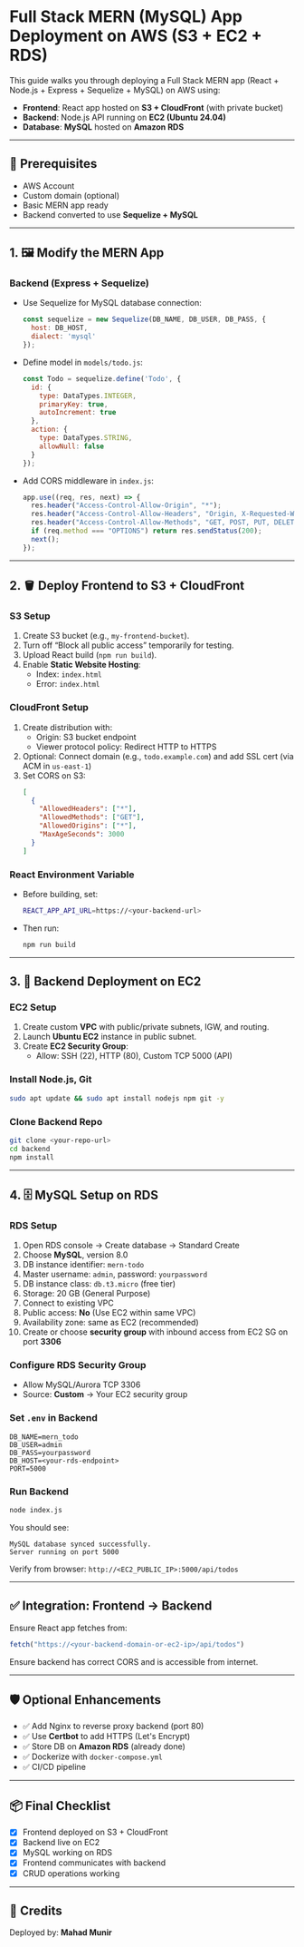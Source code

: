 
# Full Stack MERN (MySQL) App Deployment on AWS (S3 + EC2 + RDS)

This guide walks you through deploying a Full Stack MERN app (React + Node.js + Express + Sequelize + MySQL) on AWS using:
- **Frontend**: React app hosted on **S3 + CloudFront** (with private bucket)
- **Backend**: Node.js API running on **EC2 (Ubuntu 24.04)**
- **Database**: **MySQL** hosted on **Amazon RDS**

---

## 🔧 Prerequisites

- AWS Account
- Custom domain (optional)
- Basic MERN app ready
- Backend converted to use **Sequelize + MySQL**

---

## 1. 🖼 Modify the MERN App

### Backend (Express + Sequelize)

- Use Sequelize for MySQL database connection:
  ```js
  const sequelize = new Sequelize(DB_NAME, DB_USER, DB_PASS, {
    host: DB_HOST,
    dialect: 'mysql'
  });
  ```

- Define model in `models/todo.js`:
  ```js
  const Todo = sequelize.define('Todo', {
    id: {
      type: DataTypes.INTEGER,
      primaryKey: true,
      autoIncrement: true
    },
    action: {
      type: DataTypes.STRING,
      allowNull: false
    }
  });
  ```

- Add CORS middleware in `index.js`:
  ```js
  app.use((req, res, next) => {
    res.header("Access-Control-Allow-Origin", "*");
    res.header("Access-Control-Allow-Headers", "Origin, X-Requested-With, Content-Type, Accept");
    res.header("Access-Control-Allow-Methods", "GET, POST, PUT, DELETE, OPTIONS");
    if (req.method === "OPTIONS") return res.sendStatus(200);
    next();
  });
  ```

---

## 2. 🪣 Deploy Frontend to S3 + CloudFront

### S3 Setup

1. Create S3 bucket (e.g., `my-frontend-bucket`).
2. Turn off “Block all public access” temporarily for testing.
3. Upload React build (`npm run build`).
4. Enable **Static Website Hosting**:
   - Index: `index.html`
   - Error: `index.html`

### CloudFront Setup

1. Create distribution with:
   - Origin: S3 bucket endpoint
   - Viewer protocol policy: Redirect HTTP to HTTPS
2. Optional: Connect domain (e.g., `todo.example.com`) and add SSL cert (via ACM in `us-east-1`)
3. Set CORS on S3:
   ```json
   [
     {
       "AllowedHeaders": ["*"],
       "AllowedMethods": ["GET"],
       "AllowedOrigins": ["*"],
       "MaxAgeSeconds": 3000
     }
   ]
   ```

### React Environment Variable

- Before building, set:
  ```bash
  REACT_APP_API_URL=https://<your-backend-url>
  ```
- Then run:
  ```bash
  npm run build
  ```

---

## 3. 🚀 Backend Deployment on EC2

### EC2 Setup

1. Create custom **VPC** with public/private subnets, IGW, and routing.
2. Launch **Ubuntu EC2** instance in public subnet.
3. Create **EC2 Security Group**:
   - Allow: SSH (22), HTTP (80), Custom TCP 5000 (API)

### Install Node.js, Git

```bash
sudo apt update && sudo apt install nodejs npm git -y
```

### Clone Backend Repo

```bash
git clone <your-repo-url>
cd backend
npm install
```

---

## 4. 🗄️ MySQL Setup on RDS

### RDS Setup

1. Open RDS console → Create database → Standard Create
2. Choose **MySQL**, version 8.0
3. DB instance identifier: `mern-todo`
4. Master username: `admin`, password: `yourpassword`
5. DB instance class: `db.t3.micro` (free tier)
6. Storage: 20 GB (General Purpose)
7. Connect to existing VPC
8. Public access: **No** (Use EC2 within same VPC)
9. Availability zone: same as EC2 (recommended)
10. Create or choose **security group** with inbound access from EC2 SG on port **3306**

### Configure RDS Security Group

- Allow MySQL/Aurora TCP 3306
- Source: **Custom** → Your EC2 security group

### Set `.env` in Backend

```env
DB_NAME=mern_todo
DB_USER=admin
DB_PASS=yourpassword
DB_HOST=<your-rds-endpoint>
PORT=5000
```

### Run Backend

```bash
node index.js
```

You should see:
```
MySQL database synced successfully.
Server running on port 5000
```

Verify from browser: `http://<EC2_PUBLIC_IP>:5000/api/todos`

---

## ✅ Integration: Frontend → Backend

Ensure React app fetches from:
```js
fetch("https://<your-backend-domain-or-ec2-ip>/api/todos")
```

Ensure backend has correct CORS and is accessible from internet.

---

## 🛡️ Optional Enhancements

- ✅ Add Nginx to reverse proxy backend (port 80)
- ✅ Use **Certbot** to add HTTPS (Let's Encrypt)
- ✅ Store DB on **Amazon RDS** (already done)
- ✅ Dockerize with `docker-compose.yml`
- ✅ CI/CD pipeline

---

## 📦 Final Checklist

- [x] Frontend deployed on S3 + CloudFront
- [x] Backend live on EC2
- [x] MySQL working on RDS
- [x] Frontend communicates with backend
- [x] CRUD operations working

---

## 🙌 Credits

Deployed by: **Mahad Munir**  
